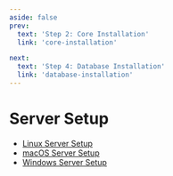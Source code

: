 ```yaml
---
aside: false
prev:
  text: 'Step 2: Core Installation'
  link: 'core-installation'

next:
  text: 'Step 4: Database Installation'
  link: 'database-installation'
---
```


# Server Setup

- [Linux Server Setup](linux-server-setup)
- [macOS Server Setup](macos-server-setup)
- [Windows Server Setup](windows-server-setup)

<!--@include: ./help.md-->
